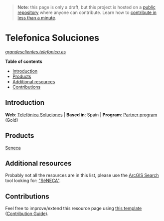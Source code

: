 > **Note**: this page is only a draft, but this project is hosted on a [public repository](https://github.com/hhkaos/awesome-arcgis) where anyone can contribute. Learn how to [contribute in less than a minute](https://github.com/hhkaos/awesome-arcgis/blob/master/CONTRIBUTING.md#contributions).

# Telefonica Soluciones

*[grandesclientes.telefonica.es](http://www.grandesclientes.telefonica.es/)*

<!-- START doctoc generated TOC please keep comment here to allow auto update -->
<!-- DON'T EDIT THIS SECTION, INSTEAD RE-RUN doctoc TO UPDATE -->
**Table of contents**

- [Introduction](#introduction)
- [Products](#products)
- [Additional resources](#additional-resources)
- [Contributions](#contributions)

<!-- END doctoc generated TOC please keep comment here to allow auto update -->

## Introduction

**Web**: [Telefónica Soluciones](https://partners.esri.com/PartnerDetail?id=a2T70000000TRDtEAO) | **Based in**: Spain | **Program**: [Partner program](../../programs/partner-program/README.md) (Gold)


## Products

[Seneca](https://partners.esri.com/PartnerDetail?id=a2T70000000TRDtEAO&SolId=a2d70000000hrKmAAI)

## Additional resources

Probably not all the resources are in this list, please use the [ArcGIS Search](https://esri-es.github.io/arcgis-search/) tool looking for: ["SéNECA"](https://esri-es.github.io/arcgis-search/?search="SéNECA"&utm_campaign=awesome-list&utm_source=awesome-list&utm_medium=page).

## Contributions

Feel free to improve/extend this resource page using [this template](https://github.com/hhkaos/awesome-arcgis/blob/master/templates/PARTNER_PAGE_TEMPLATE.md) ([Contribution Guide](https://github.com/hhkaos/awesome-arcgis/blob/master/CONTRIBUTING.md)).
